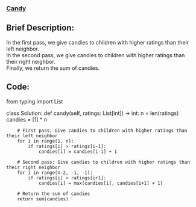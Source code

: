 ### [Candy](https://leetcode.com/problems/candy/description/)

## Brief Description:
In the first pass, we give candies to children with higher ratings than their left neighbor.<br> 
In the second pass, we give candies to children with higher ratings than their right neighbor.<br> 
Finally, we return the sum of candies.<br>

## Code:
from typing import List

class Solution:
    def candy(self, ratings: List[int]) -> int:
        n = len(ratings)
        candies = [1] * n
        
        # First pass: Give candies to children with higher ratings than their left neighbor
        for i in range(1, n):
            if ratings[i] > ratings[i-1]:
                candies[i] = candies[i-1] + 1
        
        # Second pass: Give candies to children with higher ratings than their right neighbor
        for i in range(n-2, -1, -1):
            if ratings[i] > ratings[i+1]:
                candies[i] = max(candies[i], candies[i+1] + 1)
        
        # Return the sum of candies
        return sum(candies)
